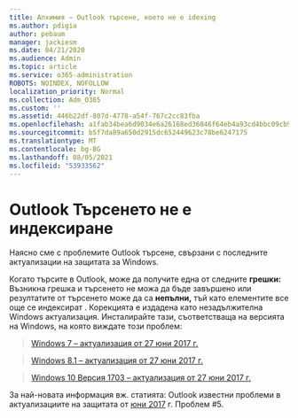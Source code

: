 ```yaml
---
title: Алхимия – Outlook търсене, което не е idexing
ms.author: pdigia
author: pebaum
manager: jackiesm
ms.date: 04/21/2020
ms.audience: Admin
ms.topic: article
ms.service: o365-administration
ROBOTS: NOINDEX, NOFOLLOW
localization_priority: Normal
ms.collection: Adm_O365
ms.custom: ''
ms.assetid: 446b22df-807d-4778-a54f-767c2cc83fba
ms.openlocfilehash: a1fab34bea6d9034e6a26168ed36046f64eb4a93cd4bbc09cb94a60c85f5585d
ms.sourcegitcommit: b5f7da89a650d2915dc652449623c78be6247175
ms.translationtype: MT
ms.contentlocale: bg-BG
ms.lasthandoff: 08/05/2021
ms.locfileid: "53933562"
---
```

# <a name="outlook-search-not-indexing"></a>Outlook Търсенето не е индексиране

Наясно сме с проблемите Outlook търсене, свързани с последните актуализации на защитата за Windows.
  
Когато търсите в Outlook, може да получите една от следните **грешки:** Възникна грешка и търсенето не можа да бъде завършено или резултатите от търсенето може да са **непълни,** тъй като елементите все още се индексират . Корекцията е издадена като незадължителна Windows актуализация. Инсталирайте тази, съответстваща на версията на Windows, на която виждате този проблем: 
  
> [Windows 7 – актуализация от 27 юни 2017 г.](https://support.microsoft.com/topic/june-27-2017-kb4022168-preview-of-monthly-rollup-b8e847d5-3b84-367e-4dcb-cc7a25f06d40)
    
> [Windows 8.1 – актуализация от 27 юни 2017 г.](https://support.microsoft.com/topic/june-27-2017-kb4022720-preview-of-monthly-rollup-b98970bb-6f11-46c3-8681-a6b85d5d8eb4)
    
> [Windows 10 Версия 1703 – актуализация от 27 юни 2017 г.](https://support.microsoft.com/topic/compatibility-update-for-upgrading-to-windows-10-version-1703-june-27-2017-32a45f84-19d8-2535-029c-d083b5f6765e)
    
За най-новата информация вж. статията: Outlook известни проблеми в актуализациите на защитата от [юни 2017](https://support.office.com/article/Outlook-known-issues-in-the-June-2017-security-updates-3F6DBFFD-8505-492D-B19F-B3B89369ED9B.aspx) г. Проблем #5. 
  

